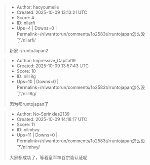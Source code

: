 > - Author: haoyoumeile
> - Created: 2025-10-09 13:13:21 UTC
> - Score: 4
> - ID: nilarfi
> - Ups=4 | Downs=0 | Permalink=/r/iwanttorun/comments/1o2583t/rruntojapan怎么没了/nilarfi/
>
> 新家  r/runtoJapan2

> - Author: Impressive_Capital19
> - Created: 2025-10-09 13:57:43 UTC
> - Score: 10
> - ID: nilil8g
> - Ups=10 | Downs=0 | Permalink=/r/iwanttorun/comments/1o2583t/rruntojapan怎么没了/nilil8g/
>
> 因为都runtojapan了

> - Author: No-Sprinkles2139
> - Created: 2025-10-09 14:18:17 UTC
> - Score: 11
> - ID: nilmhvy
> - Ups=11 | Downs=0 | Permalink=/r/iwanttorun/comments/1o2583t/rruntojapan怎么没了/nilmhvy/
>
> 大家都成功了，等着皇军神谷宗毙认证呢

